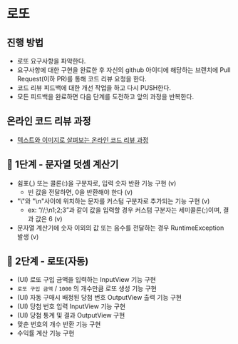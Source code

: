 # 로또

## 진행 방법

* 로또 요구사항을 파악한다.
* 요구사항에 대한 구현을 완료한 후 자신의 github 아이디에 해당하는 브랜치에 Pull Request(이하 PR)를 통해 코드 리뷰 요청을 한다.
* 코드 리뷰 피드백에 대한 개선 작업을 하고 다시 PUSH한다.
* 모든 피드백을 완료하면 다음 단계를 도전하고 앞의 과정을 반복한다.

## 온라인 코드 리뷰 과정

* [텍스트와 이미지로 살펴보는 온라인 코드 리뷰 과정](https://github.com/next-step/nextstep-docs/tree/master/codereview)

## 🚀 1단계 - 문자열 덧셈 계산기

- 쉼표(,) 또는 콜론(:)을 구분자로, 입력 숫자 반환 기능 구현 (v)
    - 빈 값을 전달하면, 0을 반환해야 한다 (v)
- "\\"와 "\n"사이에 위치하는 문자를 커스텀 구분자로 추가되는 기능 구현 (v)
    - ex: “//;\n1;2;3”과 같이 값을 입력할 경우 커스텀 구분자는 세미콜론(;)이며, 결과 값은 6 (v)
- 문자열 계산기에 숫자 이외의 값 또는 음수를 전달하는 경우 RuntimeException 발생 (v)

## 🚀 2단계 - 로또(자동)
- (UI) 로또 구입 금액을 입력하는 InputView 기능 구현
- `로또 구입 금액` / `1000` 의 개수만큼 로또 생성 기능 구현
- (UI) 자동 구매시 배정된 당첨 번호 OutputView 출력 기능 구현
- (UI) 당첨 번호 입력 InputView 기능 구현
- (UI) 당첨 통계 및 결과 OutputView 구현
- 맞춘 번호의 개수 반환 기능 구현
- 수익률 계산 기능 구현